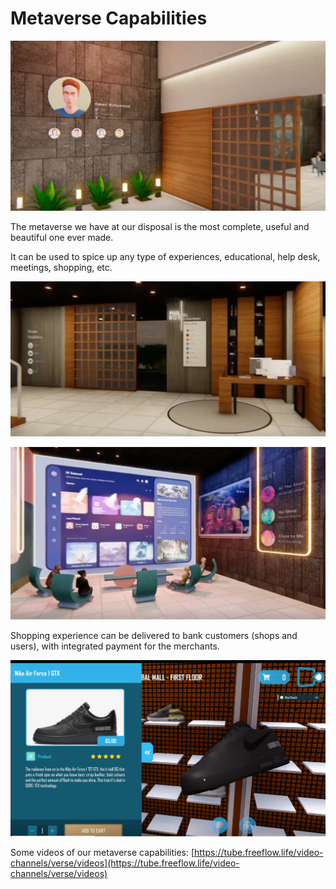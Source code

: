 # Metaverse Capabilities

![alt_text](img/metaverse1.png )


The metaverse we have at our disposal is the most complete, useful and beautiful one ever made. 

It can be used to spice up any type of experiences, educational, help desk, meetings, shopping, etc.


![alt_text](img/metaverse3.png )



![alt_text](img/metaverse4.png )


Shopping experience can be delivered to bank customers (shops and users), with integrated payment for the merchants.


![alt_text](img/metaverse2.png )


Some videos of our metaverse capabilities: [https://tube.freeflow.life/video-channels/verse/videos](https://tube.freeflow.life/video-channels/verse/videos) 


## 
